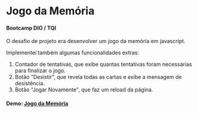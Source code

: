 # Jogo da Memória

#### Bootcamp DIO / TQI

O desafio de projeto era desenvolver um jogo da memória em javascript.

Implementei também algumas funcionalidades extras:

1.  Contador de tentativas, que exibe quantas tentativas foram necessárias para finalizar o jogo.
2.  Botão "Desistir", que revela todas as cartas e exibe a mensagem de desistência.
3.  Botão "Jogar Novamente", que faz um reload da página.



#### Demo: [Jogo da Memória](https://www.adivision.com.br/projetos/javascript/jogo-da-memoria/ "Jogo da Memória")
